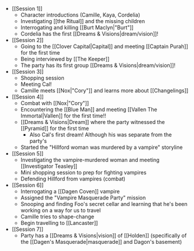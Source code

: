 - [[Session 1]]
	- Character introductions (Camille, Kaya, Cordelia)
	- Investigating [[the Ritual]] and the missing children
	- Interrogating and killing [[Burt Maclyn|"Burt"]]
	- Cordelia has the first [[Dreams & Visions|dream/vision]]!
- [[Session 2]]
	- Going to the [[Clover Capital|Capital]] and meeting [[Captain Purah]] for the first time
	- Being interviewed by [[The Keeper]]
	- The party has its first group [[Dreams & Visions|dream/vision]]!
- [[Session 3]]
	- Shopping session
	- Meeting Cal!
	- Camille meets [[Nox|"Cory"]] and learns more about [[Changelings]]
- [[Session 4]]
	- Combat with [[Nox|"Cory"]]
	- Encountering the [[Blue Man]] and meeting [[Vallen The Immortal|Vallen]] for the first time!!
	- [[Dreams & Visions|Dream]] where the party witnessed the [[Pyramid]] for the first time
		- Also Cal's first dream! Although his was separate from the party's
	- Started the "Hillford woman was murdered by a vampire" storyline
- [[Session 5]]
	- Investigating the vampire-murdered woman and meeting [[Investigator Teasley]]
	- Mini shopping session to prep for fighting vampires
	- Defending Hillford from vampires (combat)
- [[Session 6]]
	- Interrogating a [[Dagen Coven]] vampire
	- Assigned the "Vampire Masquerade Party" mission
	- Snooping and finding Foo's secret cellar and learning that he's been working on a way for us to travel
	- Camille tries to shape-change
	- Begin travelling to [[Lancaster]]
- [[Session 7]]
	- Party has a [[Dreams & Visions|vision]] of [[Holden]] (specifically of the [[Dagen's Masquerade|masquerade]] and Dagon's basement)